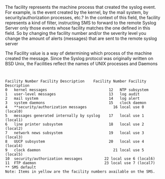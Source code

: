 The facility represents the machine process that created the syslog event. For example, is the event created by the kernel, by the mail system, by security/authorization processes, etc.? In the context of this field, the facility represents a kind of filter, instructing SMS to forward to the remote Syslog Server only those events whose facility matches the one defined in this field. So by changing the facility number and/or the severity level you change the amount of alerts (messages) that are sent to the remote syslog server

The Facility value is a way of determining which process of the machine created the message. Since the Syslog protocol was originally written on BSD Unix, the Facilities reflect the names of UNIX processes and Daemons

```


Facility Number	Facility Description	Facility Number	Facility Description
0	kernel messages	                           12	NTP subsystem
1	user-level messages	                       13	log audit
2	mail system	                               14	log alert
3	system daemons	                           15	clock daemon
4	**security/authorization messages	         16	local use 0 (local0)
5	messages generated internally by syslog	   17	local use 1 (local1)
6	line printer subsystem	                   18	local use 2 (local2)
7	network news subsystem	                   19	local use 3 (local3)
8	UUCP subsystem	                           20	local use 4 (local4)
9	clock daemon	                             21	local use 5 (local5)
10	security/authorization messages	         22	local use 6 (local6)
11	FTP daemon	                             23	local use 7 (local7)
** SMS default
Note: Items in yellow are the facility numbers available on the SMS.

```
